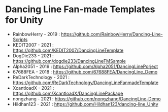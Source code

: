 # Dancing Line Fan-made Templates for Unity
- RainbowHerry - 2019 : https://github.com/RainbowHerry/Dancing-Line-Scripts
- KEDIT2007 - 2021 : https://github.com/KEDIT2007/DancingLineTemplate
- DogDie233 - 2021 : https://github.com/dogdie233/DancingLineFMSample
- Alpha2051 - 2019 : https://github.com/Alpha2051/DancingLinePorject
- 67688FEA - 2018 : https://github.com/67688FEA/DancingLine_Demo
- ReDarkTechnology - 2021 : https://github.com/ReDarkTechnology/DancingLineFanmadeTemplate
- XcantloadX - 2021 : https://github.com/XcantloadX/DancingLinePackage
- nongzhang - 2021 : https://github.com/nongzhang/DancingLine-Demo
- Hildhan123 - 2021 : https://github.com/Hildhan123/dancing-line_Unity 

